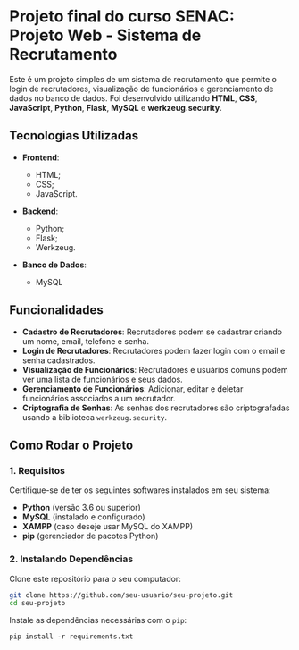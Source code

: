 # Projeto final do curso SENAC: Projeto Web - Sistema de Recrutamento

Este é um projeto simples de um sistema de recrutamento que permite o login de recrutadores, visualização de funcionários e gerenciamento de dados no banco de dados. Foi desenvolvido utilizando **HTML**, **CSS**, **JavaScript**, **Python**, **Flask**, **MySQL** e **werkzeug.security**.

## Tecnologias Utilizadas

- **Frontend**:
  - HTML;
  - CSS;
  - JavaScript.

- **Backend**:
  - Python;
  - Flask;
  - Werkzeug.

- **Banco de Dados**:
  - MySQL

## Funcionalidades

- **Cadastro de Recrutadores**: Recrutadores podem se cadastrar criando um nome, email, telefone e senha.
- **Login de Recrutadores**: Recrutadores podem fazer login com o email e senha cadastrados.
- **Visualização de Funcionários**: Recrutadores e usuários comuns podem ver uma lista de funcionários e seus dados.
- **Gerenciamento de Funcionários**: Adicionar, editar e deletar funcionários associados a um recrutador.
- **Criptografia de Senhas**: As senhas dos recrutadores são criptografadas usando a biblioteca `werkzeug.security`.

## Como Rodar o Projeto

### 1. Requisitos

Certifique-se de ter os seguintes softwares instalados em seu sistema:

- **Python** (versão 3.6 ou superior)
- **MySQL** (instalado e configurado)
- **XAMPP** (caso deseje usar MySQL do XAMPP)
- **pip** (gerenciador de pacotes Python)

### 2. Instalando Dependências

Clone este repositório para o seu computador:

```bash
git clone https://github.com/seu-usuario/seu-projeto.git
cd seu-projeto
```

Instale as dependências necessárias com o `pip`:
```
pip install -r requirements.txt
```
